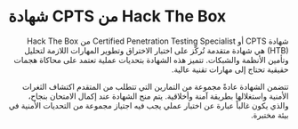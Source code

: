 <style>
.rtl-text {
    direction: rtl;
    unicode-bidi: embed;
}

.ltr-text {
    unicode-bidi: embed;
    direction: ltr;
}
</style>

# شهادة CPTS من Hack The Box

<div class="rtl-text">
شهادة <span class="ltr-text">CPTS</span> أو 
<span class="ltr-text">Certified Penetration Testing Specialist</span> من 
<span class="ltr-text">Hack The Box (HTB)</span> هي شهادة متقدمة تُركّز على اختبار الاختراق وتطوير المهارات اللازمة لتحليل وتأمين الأنظمة والشبكات. تتميز هذه الشهادة بتحديات عملية تعتمد على محاكاة هجمات حقيقية تحتاج إلى مهارات تقنية عالية.

تتضمن الشهادة عادةً مجموعة من التمارين التي تتطلب من المتقدم اكتشاف الثغرات الأمنية واستغلالها بطريقة آمنة وأخلاقية. يتم منح الشهادة عند إكمال الامتحان بنجاح، والذي يكون غالباً عبارة عن اختبار عملي يجب فيه اجتياز مجموعة من التحديات الأمنية في بيئة مختبرة.
</div>
